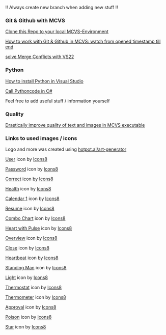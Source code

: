 !! Always create new branch when adding new stuff !!

### Git & Github with MCVS

[Clone this Repo to your local MCVS-Environment](https://www.youtube.com/watch?v=BWqpTpo1kfw&t=458s)

[How to work with Git & Github in MCVS: watch from opened timestamp till end](https://www.youtube.com/watch?t=458&v=BWqpTpo1kfw&feature=youtu.be) 

[solve Merge Conflicts with VS22](https://www.youtube.com/watch?v=ziQlAo8H5w8) 



### Python
[How to install Python in Visual Studio](https://www.youtube.com/watch?v=oUwz2mc4BFA)

[Call Pythoncode in C#](https://www.youtube.com/watch?v=1sOTTXlIhZo)

Feel free to add useful stuff / information yourself

### Quality
[Drastically improve quality of text and images in MCVS executable](https://www.youtube.com/watch?v=oIxpqXHdZAQ)


### Links to used images / icons
Logo and more was created using [hotpot.ai/art-generator](https://hotpot.ai/ai-image-generator/create)

<a target="_blank" href="https://icons8.com/icon/ckaioC1qqwCu/male-user">User</a> icon by <a target="_blank" href="https://icons8.com">Icons8</a>

<a target="_blank" href="https://icons8.com/icon/2985/secure">Password</a> icon by <a target="_blank" href="https://icons8.com">Icons8</a>

<a target="_blank" href="https://icons8.com/icon/82769/done">Correct</a> icon by <a target="_blank" href="https://icons8.com">Icons8</a>

<a target="_blank" href="https://icons8.com/icon/35583/heart-with-pulse">Health</a> icon by <a target="_blank" href="https://icons8.com">Icons8</a>

<a target="_blank" href="https://icons8.com/icon/9gm62PetZNcu/calendar-1">Calendar 1</a> icon by <a target="_blank" href="https://icons8.com">Icons8</a>

<a target="_blank" href="https://icons8.com/icon/44834/resume">Resume</a> icon by <a target="_blank" href="https://icons8.com">Icons8</a>

<a target="_blank" href="https://icons8.com/icon/43605/combo-chart">Combo Chart</a> icon by <a target="_blank" href="https://icons8.com">Icons8</a>  

<a target="_blank" href="https://icons8.com/icon/47294/heart-with-pulse">Heart with Pulse</a> icon by <a target="_blank" href="https://icons8.com">Icons8</a>

<a target="_blank" href="https://icons8.com/icon/44830/overview">Overview</a> icon by <a target="_blank" href="https://icons8.com">Icons8</a>

<a target="_blank" href="https://icons8.com/icon/46/close">Close</a> icon by <a target="_blank" href="https://icons8.com">Icons8</a>

<a target="_blank" href="https://icons8.com/icon/47294/heart-with-pulse">Heartbeat</a> icon by <a target="_blank" href="https://icons8.com">Icons8</a>

<a target="_blank" href="https://icons8.com/icon/69378/standing-man">Standing Man</a> icon by <a target="_blank" href="https://icons8.com">Icons8</a>

<a target="_blank" href="https://icons8.com/icon/XBJfETMfZHpS/light">Light</a> icon by <a target="_blank" href="https://icons8.com">Icons8</a>

<a target="_blank" href="https://icons8.com/icon/SXMFvTqVKrvq/thermostat">Thermostat</a> icon by <a target="_blank" href="https://icons8.com">Icons8</a>

<a target="_blank" href="https://icons8.com/icon/53010/thermometer">Thermometer</a> icon by <a target="_blank" href="https://icons8.com">Icons8</a>

<a target="_blank" href="https://icons8.com/icon/48136/approval">Approval</a> icon by <a target="_blank" href="https://icons8.com">Icons8</a>

<a target="_blank" href="https://icons8.com/icon/RQ6wdTPXxFXo/poison">Poison</a> icon by <a target="_blank" href="https://icons8.com">Icons8</a>

<a target="_blank" href="https://icons8.com/icon/44053/star">Star</a> icon by <a target="_blank" href="https://icons8.com">Icons8</a>
